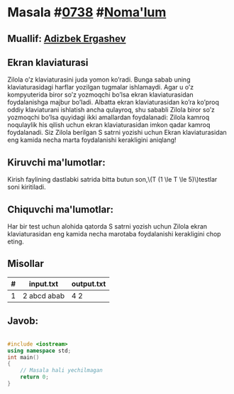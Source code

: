 
<h1>Masala #<a href="https://robocontest.uz/tasks/0738">0738</a> #<a href="https://robocontest.uz/tasks?category=1">Noma'lum</a></h1>
<h2> Muallif: <a href="https://robocontest.uz/profile/adizbek">Adizbek Ergashev</a></h2>
<h2>Ekran klaviaturasi</h2>
<p>Zilola o’z klaviaturasini juda yomon ko’radi. Bunga sabab uning klaviaturasidagi harflar yozilgan tugmalar ishlamaydi. Agar u o’z kompyuterida biror so’z yozmoqchi bo’lsa ekran klaviaturasidan foydalanishga majbur bo’ladi. Albatta ekran klaviaturasidan ko’ra ko’proq oddiy klaviaturani ishlatish ancha qulayroq, shu sababli Zilola biror so’z yozmoqchi bo’lsa quyidagi ikki amallardan foydalanadi:
Zilola kamroq noqulaylik his qilish uchun ekran klaviaturasidan imkon qadar kamroq foydalanadi. Siz Zilola berilgan S satrni yozishi uchun Ekran klaviaturasidan eng kamida necha marta foydalanishi kerakligini aniqlang!</p>
<h2>Kiruvchi ma'lumotlar:</h2>
<p>Kirish faylining dastlabki satrida bitta butun son,\(T (1 \le T \le 5)\)testlar soni kiritiladi.</p>
<h2>Chiquvchi ma'lumotlar:</h2>
<p>Har bir test uchun alohida qatorda S satrni yozish uchun Zilola ekran klaviaturasidan eng kamida necha marotaba foydalanishi kerakligini chop eting.</p>
<h2>Misollar</h2>
<table>
    <thead>
        <tr>
            <th>#</th>
            <th>input.txt</th>
            <th>output.txt</th>
        </tr>
    </thead>
    <tbody>
            <tr>
                <td>1</td>
                <td>2
abcd
abab</td>
                <td>4
2</td>
            </tr>
    </tbody>
    </table>
    
<h2>Javob:</h2>

######
```cpp
#include <iostream>
using namespace std;
int main()
{
    // Masala hali yechilmagan
    return 0;
}
```
